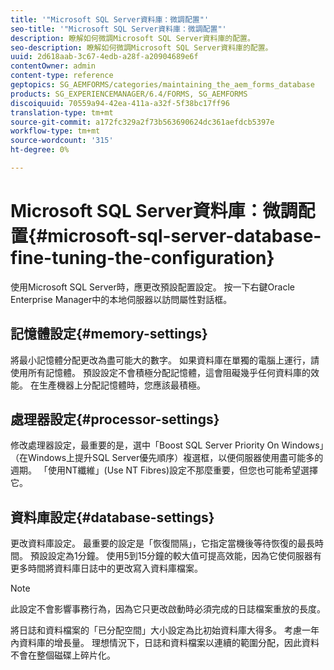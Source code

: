 ```yaml
---
title: '"Microsoft SQL Server資料庫：微調配置"'
seo-title: '"Microsoft SQL Server資料庫：微調配置"'
description: 瞭解如何微調Microsoft SQL Server資料庫的配置。
seo-description: 瞭解如何微調Microsoft SQL Server資料庫的配置。
uuid: 2d618aab-3c67-4edb-a28f-a20904689e6f
contentOwner: admin
content-type: reference
geptopics: SG_AEMFORMS/categories/maintaining_the_aem_forms_database
products: SG_EXPERIENCEMANAGER/6.4/FORMS, SG_AEMFORMS
discoiquuid: 70559a94-42ea-411a-a32f-5f38bc17ff96
translation-type: tm+mt
source-git-commit: a172fc329a2f73b563690624dc361aefdcb5397e
workflow-type: tm+mt
source-wordcount: '315'
ht-degree: 0%

---
```



# Microsoft SQL Server資料庫：微調配置{#microsoft-sql-server-database-fine-tuning-the-configuration}

使用Microsoft SQL Server時，應更改預設配置設定。 按一下右鍵Oracle Enterprise Manager中的本地伺服器以訪問屬性對話框。

## 記憶體設定{#memory-settings}

將最小記憶體分配更改為盡可能大的數字。 如果資料庫在單獨的電腦上運行，請使用所有記憶體。 預設設定不會積極分配記憶體，這會阻礙幾乎任何資料庫的效能。 在生產機器上分配記憶體時，您應該最積極。

## 處理器設定{#processor-settings}

修改處理器設定，最重要的是，選中「Boost SQL Server Priority On Windows」（在Windows上提升SQL Server優先順序）複選框，以便伺服器使用盡可能多的週期。 「使用NT纖維」(Use NT Fibres)設定不那麼重要，但您也可能希望選擇它。

## 資料庫設定{#database-settings}

更改資料庫設定。 最重要的設定是「恢復間隔」，它指定當機後等待恢復的最長時間。 預設設定為1分鐘。 使用5到15分鐘的較大值可提高效能，因為它使伺服器有更多時間將資料庫日誌中的更改寫入資料庫檔案。

>[!NOTE]
>
>此設定不會影響事務行為，因為它只更改啟動時必須完成的日誌檔案重放的長度。

將日誌和資料檔案的「已分配空間」大小設定為比初始資料庫大得多。 考慮一年內資料庫的增長量。 理想情況下，日誌和資料檔案以連續的範圍分配，因此資料不會在整個磁碟上碎片化。
